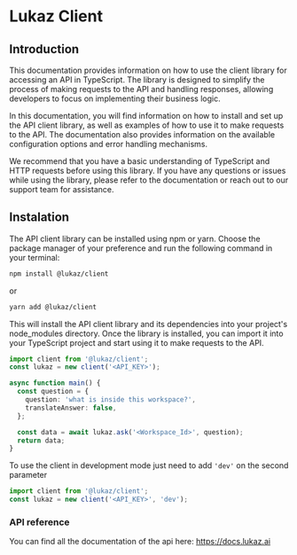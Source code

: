 # Lukaz Client

## Introduction

This documentation provides information on how to use the client library for accessing an API in TypeScript. The library is designed to simplify the process of making requests to the API and handling responses, allowing developers to focus on implementing their business logic.

In this documentation, you will find information on how to install and set up the API client library, as well as examples of how to use it to make requests to the API. The documentation also provides information on the available configuration options and error handling mechanisms.

We recommend that you have a basic understanding of TypeScript and HTTP requests before using this library. If you have any questions or issues while using the library, please refer to the documentation or reach out to our support team for assistance.

## Instalation

The API client library can be installed using npm or yarn. Choose the package manager of your preference and run the following command in your terminal:

```sh
npm install @lukaz/client
```

or

```sh
yarn add @lukaz/client
```

This will install the API client library and its dependencies into your project's node_modules directory. Once the library is installed, you can import it into your TypeScript project and start using it to make requests to the API.

```typescript
import client from '@lukaz/client';
const lukaz = new client('<API_KEY>');

async function main() {
  const question = {
    question: 'what is inside this workspace?',
    translateAnswer: false,
  };

  const data = await lukaz.ask('<Workspace_Id>', question);
  return data;
}
```

To use the client in development mode just need to add `'dev'` on the second parameter

```typescript
import client from '@lukaz/client';
const lukaz = new client('<API_KEY>', 'dev');
```

### API reference

You can find all the documentation of the api here: https://docs.lukaz.ai
